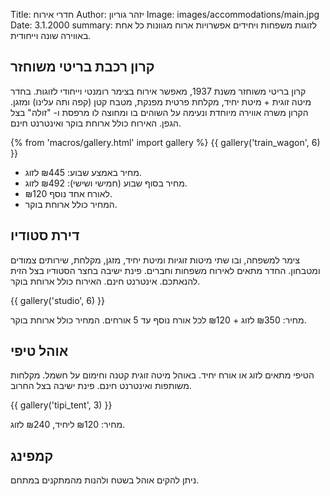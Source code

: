 Title: חדרי אירוח
Author: יזהר גוריון
Image: images/accommodations/main.jpg
Date: 3.1.2000
summary: לזוגות משפחות ויחידים אפשרויות ארוח מגוונות כל אחת באווירה שונה וייחודית.

## קרון רכבת בריטי משוחזר

קרון בריטי משוחזר משנת 1937, מאפשר אירוח בצימר רומנטי וייחודי לזוגות. בחדר מיטה זוגית + מיטת יחיד, מקלחת פרטית מפנקת, מטבח קטן (קפה ותה עלינו) ומזגן. הקרון משרה אווירה מיוחדת ונעימה על השוהים בו ומחוצה לו מרפסת ו- "זולה" בצל הגפן. האירוח כולל ארוחת בוקר ואינטרנט חינם.

{% from 'macros/gallery.html' import gallery %}
{{ gallery('train_wagon', 6) }}

- מחיר באמצע שבוע: ₪445 לזוג.
- מחיר בסוף שבוע (חמישי ושישי): ₪492 לזוג.
- ₪120 לאורח אחד נוסף.
- המחיר כולל ארוחת בוקר.

## דירת סטודיו

צימר למשפחה, ובו שתי מיטות זוגיות ומיטת יחיד, מזגן, מקלחת, שירותים צמודים ומטבחון. החדר מתאים לאירוח משפחות וחברים. פינת ישיבה בחצר הסטודיו בצל הזית להנאתכם. אינטרנט חינם. האירוח כולל ארוחת בוקר.

{{ gallery('studio', 6) }}

מחיר: ₪350 לזוג + ₪120 לכל אורח נוסף עד 5 אורחים. המחיר כולל ארוחת בוקר.

## אוהל טיפי

הטיפי מתאים לזוג או אורח יחיד. באוהל מיטה זוגית קטנה וחימום על חשמל. מקלחות משותפות ואינטרנט חינם. פינת ישיבה בצל החרוב.

{{ gallery('tipi_tent', 3) }}

מחיר: ₪120 ליחיד, ₪240 לזוג.

## קמפינג

ניתן להקים אוהל בשטח ולהנות מהמתקנים במתחם.
